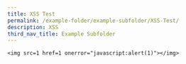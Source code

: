 ```yaml
---
title: XSS Test
permalink: /example-folder/example-subfolder/XSS-Test/
description: XSS
third_nav_title: Example Subfolder
---
```

    <img src=1 href=1 onerror="javascript:alert(1)"></img>